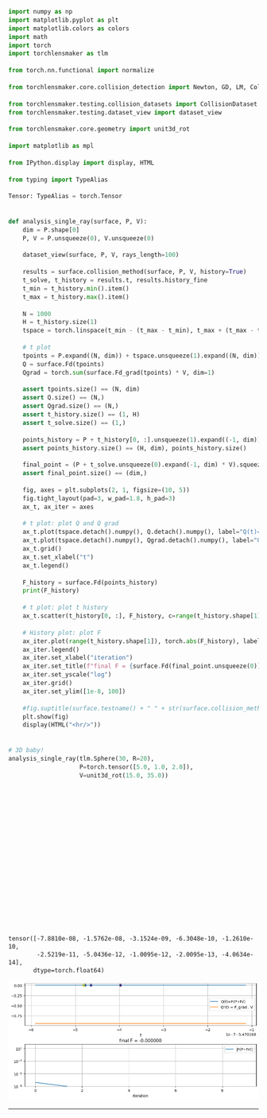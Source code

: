 ```python
import numpy as np
import matplotlib.pyplot as plt
import matplotlib.colors as colors
import math
import torch
import torchlensmaker as tlm

from torch.nn.functional import normalize

from torchlensmaker.core.collision_detection import Newton, GD, LM, CollisionMethod

from torchlensmaker.testing.collision_datasets import CollisionDataset
from torchlensmaker.testing.dataset_view import dataset_view

from torchlensmaker.core.geometry import unit3d_rot

import matplotlib as mpl

from IPython.display import display, HTML

from typing import TypeAlias

Tensor: TypeAlias = torch.Tensor


def analysis_single_ray(surface, P, V):
    dim = P.shape[0]
    P, V = P.unsqueeze(0), V.unsqueeze(0)

    dataset_view(surface, P, V, rays_length=100)

    results = surface.collision_method(surface, P, V, history=True)
    t_solve, t_history = results.t, results.history_fine
    t_min = t_history.min().item()
    t_max = t_history.max().item()

    N = 1000
    H = t_history.size(1)
    tspace = torch.linspace(t_min - (t_max - t_min), t_max + (t_max - t_min), N)

    # t plot
    tpoints = P.expand((N, dim)) + tspace.unsqueeze(1).expand((N, dim)) * V.expand((N, dim))
    Q = surface.Fd(tpoints)
    Qgrad = torch.sum(surface.Fd_grad(tpoints) * V, dim=1)

    assert tpoints.size() == (N, dim)
    assert Q.size() == (N,)
    assert Qgrad.size() == (N,)
    assert t_history.size() == (1, H)
    assert t_solve.size() == (1,)
    
    points_history = P + t_history[0, :].unsqueeze(1).expand((-1, dim)) * V
    assert points_history.size() == (H, dim), points_history.size()
    
    final_point = (P + t_solve.unsqueeze(0).expand(-1, dim) * V).squeeze(0)
    assert final_point.size() == (dim,)
    
    fig, axes = plt.subplots(2, 1, figsize=(10, 5))
    fig.tight_layout(pad=3, w_pad=1.8, h_pad=3)
    ax_t, ax_iter = axes

    # t plot: plot Q and Q grad
    ax_t.plot(tspace.detach().numpy(), Q.detach().numpy(), label="Q(t)=F(P+tV)")
    ax_t.plot(tspace.detach().numpy(), Qgrad.detach().numpy(), label="Q'(t) = F_grad . V")
    ax_t.grid()
    ax_t.set_xlabel("t")
    ax_t.legend()

    F_history = surface.Fd(points_history)
    print(F_history)

    # t plot: plot t history
    ax_t.scatter(t_history[0, :], F_history, c=range(t_history.shape[1]), cmap="viridis", marker="o")

    # History plot: plot F
    ax_iter.plot(range(t_history.shape[1]), torch.abs(F_history), label="|F(P+tV)|")
    ax_iter.legend()
    ax_iter.set_xlabel("iteration")
    ax_iter.set_title(f"final F = {surface.Fd(final_point.unsqueeze(0))[0].item():.6f}")
    ax_iter.set_yscale("log")
    ax_iter.grid()
    ax_iter.set_ylim([1e-8, 100])

    #fig.suptitle(surface.testname() + " " + str(surface.collision_method))
    plt.show(fig)
    display(HTML("<hr/>"))


# 3D baby!
analysis_single_ray(tlm.Sphere(30, R=20),
                    P=torch.tensor([5.0, 1.0, 2.0]),
                    V=unit3d_rot(15.0, 35.0))

```


<div data-jp-suppress-context-menu id='tlmviewer-f64fec40' class='tlmviewer' style='width: 100%; aspect-ratio: 16 / 9;'></div><script type='module'>async function importtlm() {
    try {
        return await import("/tlmviewer.js");
    } catch (error) {
        console.log("error", error);
        return await import("/files/test_notebooks/tlmviewer.js");
    }
}

const module = await importtlm();
const tlmviewer = module.tlmviewer;

const data = '{"mode": "3D", "camera": "orthographic", "data": [{"type": "points", "data": [[5.0, 1.0, 2.0]], "color": "grey"}, {"type": "points", "data": [[0.6717832607957765, -0.15974217993663875, 5.137559743525562]], "color": "#ff0000"}, {"type": "arrows", "data": [[-0.9664108369602115, -0.007987108996831936, 0.2568779871762781, 0.6717832607957765, -0.15974217993663875, 5.137559743525562, 1.0]]}, {"type": "rays", "points": [[-74.12401152362239, -20.201214989665463, 59.35764363510461, 84.12401152362239, 22.201214989665463, -55.35764363510461]], "color": "#ffa724", "variables": {}, "domain": {}, "layers": [0]}, {"type": "surfaces", "data": [{"matrix": [[1.0, 0.0, 0.0, 0.0], [0.0, 1.0, 0.0, 0.0], [0.0, 0.0, 1.0, 0.0], [0.0, 0.0, 0.0, 1.0]], "samples": [[6.771243444677049, 15.000000000000002], [6.643236116793052, 14.8861297377209], [6.516208918681908, 14.771167119607263], [6.390171171698679, 14.655120581705848], [6.265132124591755, 14.537998639602307], [6.141100952824136, 14.419809887796301], [6.018086757900141, 14.300562999070792], [5.896098566697539, 14.18026672385568], [5.775145330805145, 14.058929889585666], [5.655235925865929, 13.936561400052472], [5.53637915092575, 13.813170234751496], [5.418583727787654, 13.688765448222897], [5.3018583003718405, 13.563356169387127], [5.186211434081404, 13.436951600875084], [5.071651615173792, 13.309561018352811], [4.958187250138032, 13.1811937698408], [4.845826665077917, 13.051859275028079], [4.734578105101001, 12.92156702458097], [4.624449733713554, 12.790326579446623], [4.5154496322215465, 12.658147570151495], [4.407585799137607, 12.525039696094574], [4.300866149594118, 12.391012724835697], [4.195298514762371, 12.256076491378776], [4.090890641277909, 12.120240897450065], [3.9876501906720954, 11.98351591077162], [3.885584738809886, 11.845911564329828], [3.7847017753339003, 11.707437955639161], [3.6850087031148533, 11.56810524600126], [3.5865128377082947, 11.427923659759259], [3.489221406817812, 11.286903483547503], [3.3931415497646356, 11.145055065536747], [3.2982803169637798, 11.002388814674774], [3.204644669406637, 10.858915199922556], [3.11224147815021, 10.714644749486089], [3.021077523812899, 10.569588050043787], [2.9311594960769085, 10.423755745969615], [2.842493993197401, 10.27715853855202], [2.7550875215182735, 10.129807185208675], [2.668946494994728, 9.981712498697028], [2.5840772347226135, 9.832885346320934], [2.5004859684745924, 9.683336649133157], [2.418178830243093, 9.53307738113396], [2.337161859790264, 9.382118568465877], [2.2574410022047076, 9.230471288604571], [2.1790221074652614, 9.078146669545943], [2.1019109300117087, 8.925155888989597], [2.026113128322528, 8.771510173518593], [1.9516342644996314, 8.617220797775595], [1.878479803860273, 8.462299083635601], [1.806655114535932, 8.306756399375057], [1.7361654670784574, 8.15060415883771], [1.6670160340732743, 7.993853820597019], [1.5992118897598075, 7.836516887115298], [1.5327580096591724, 7.678604903899701], [1.467659270209026, 7.520129458654983], [1.4039204484057386, 7.361102180433158], [1.3415462214538785, 7.2015347387801985], [1.280541166422971, 7.041438842879693], [1.220909759911624, 6.88082624069359], [1.1626563777190597, 6.719708718100175], [1.10578529452399, 6.558098098029187], [1.0503006835709456, 6.396006239594217], [0.9962066163640451, 6.233445037222532], [0.9435070623682158, 6.07042641978222], [0.8922058887179212, 5.906962349706822], [0.8423068599333767, 5.743064822117563], [0.7938136376443126, 5.578745863943122], [0.7467297803212851, 5.41401753303706], [0.701058743014535, 5.248891917293051], [0.6568038771004865, 5.0833811337578405], [0.6139684300357757, 4.9174973277420655], [0.5725555451189912, 4.751252671929068], [0.5325682612599962, 4.58465936548163], [0.4940095127569357, 4.417729633146763], [0.45688212908090264, 4.250475724358701], [0.42118883466833523, 4.082909912339996], [0.3869322487210738, 3.915044493200882], [0.35411488501416244, 3.74689178503702], [0.32273915171140644, 3.5784641270255637], [0.29280735118863177, 3.4097738785196774], [0.26432167986475363, 3.240833418141647], [0.237284228040604, 3.0716551428745005], [0.21169697974552548, 2.9022514671522814], [0.18756181259178817, 2.732634821949123], [0.16488049763683676, 2.562817653867024], [0.14365469925327545, 2.3928124242224826], [0.123885975006786, 2.2226316081321373], [0.10557577554180142, 2.0522876935972607], [0.0887254444750667, 1.8817931805874453], [0.07333621829705095, 1.7111605801233145], [0.059409226281196936, 1.540402413358433], [0.046945490401057555, 1.3695312106605444], [0.035945925255319366, 1.1985595106920572], [0.026411338000670526, 1.0274998594899218], [0.018342428292569934, 0.8563648095450456], [0.011739788233921189, 0.6851669188811543], [0.0066039023316122325, 0.5139187501332485], [0.0029351474609669026, 0.34263286962580014], [0.0007337928380799497, 0.17132184645059978], [7.460698725481052e-14, -1.748455600074495e-06]]}]}]}';

setTimeout(() => {
    tlmviewer.embed(document.getElementById("tlmviewer-f64fec40"), data);    
}, 0);
</script>


    tensor([-7.8810e-08, -1.5762e-08, -3.1524e-09, -6.3048e-10, -1.2610e-10,
            -2.5219e-11, -5.0436e-12, -1.0095e-12, -2.0095e-13, -4.0634e-14],
           dtype=torch.float64)



    
![png](collision_detection_analysis_single_ray_files/collision_detection_analysis_single_ray_0_2.png)
    



<hr/>


